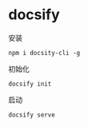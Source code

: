 # docsify

安装

```
npm i docsity-cli -g 
```


初始化
```
docsify init 
```

启动

```
docsify serve 
```